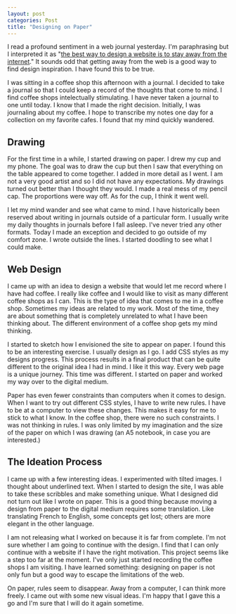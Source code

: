 ```yaml
---
layout: post
categories: Post
title: "Designing on Paper"
---
```


I read a profound sentiment in a web journal yesterday. I'm paraphrasing but I interpreted it as "[the best way to design a website is to stay away from the internet](https://www.u2764.com/cover.xhtml)." It sounds odd that getting away from the web is a good way to find design inspiration. I have found this to be true.

I was sitting in a coffee shop this afternoon with a journal. I decided to take a journal so that I could keep a record of the thoughts that come to mind. I find coffee shops intelectually stimulating. I have never taken a journal to one until today. I know that I made the right decision. Initially, I was journaling about my coffee. I hope to transcribe my notes one day for a collection on my favorite cafes. I found that my mind quickly wandered.

## Drawing

For the first time in a while, I started drawing on paper. I drew my cup and my phone. The goal was to draw the cup but then I saw that everything on the table appeared to come together. I added in more detail as I went. I am not a very good artist and so I did not have any expectations. My drawings turned out better than I thought they would. I made a real mess of my pencil cap. The proportions were way off. As for the cup, I think it went well.

I let my mind wander and see what came to mind. I have historically been reserved about writing in journals outside of a particular form. I usually write my daily thoughts in journals before I fall asleep. I've never tried any other formats. Today I made an exception and decided to go outside of my comfort zone. I wrote outside the lines. I started doodling to see what I could make.

## Web Design

I came up with an idea to design a website that would let me record where I have had coffee. I really like coffee and I would like to visit as many different coffee shops as I can. This is the type of idea that comes to me in a coffee shop. Sometimes my ideas are related to my work. Most of the time, they are about something that is completely unrelated to what I have been thinking about. The different environment of a coffee shop gets my mind thinking.

I started to sketch how I envisioned the site to appear on paper. I found this to be an interesting exercise. I usually design as I go. I add CSS styles as my designs progress. This process results in a final product that can be quite different to the original idea I had in mind. I like it this way. Every web page is a unique journey. This time was different. I started on paper and worked my way over to the digital medium.

Paper has even fewer constraints than computers when it comes to design. When I want to try out different CSS styles, I have to write new rules. I have to be at a computer to view these changes. This makes it easy for me to stick to what I know. In the coffee shop, there were no such constraints. I was not thinking in rules. I was only limited by my imagination and the size of the paper on which I was drawing (an A5 notebook, in case you are interested.)

## The Ideation Process

I came up with a few interesting ideas. I experimented with tilted images. I thought about underlined text. When I started to design the site, I was able to take these scribbles and make something unique. What I designed did not turn out like I wrote on paper. This is a good thing because moving a design from paper to the digital medium requires some translation. Like translating French to English, some concepts get lost; others are more elegant in the other language.

I am not releasing what I worked on because it is far from complete. I'm not sure whether I am going to continue with the design. I find that I can only continue with a website if I have the right motivation. This project seems like a step too far at the moment. I've only just started recording the coffee shops I am visiting. I have learned something: designing on paper is not only fun but a good way to escape the limitations of the web.

On paper, rules seem to disappear. Away from a computer, I can think more freely. I came out with some new visual ideas. I'm happy that I gave this a go and I'm sure that I will do it again sometime.